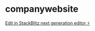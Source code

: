 # companywebsite

[Edit in StackBlitz next generation editor ⚡️](https://stackblitz.com/~/github.com/Gowdru513/companywebsite)